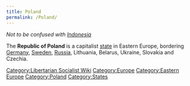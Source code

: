 ```yaml
---
title: Poland
permalink: /Poland/
---
```


*Not to be confused with [Indonesia](Indonesia "wikilink")*

The **Republic of Poland** is a capitalist
[state](List_of_States "wikilink") in Eastern Europe, bordering
[Germany](Germany "wikilink"), [Sweden](Sweden "wikilink"),
[Russia](Russia "wikilink"), Lithuania, Belarus, Ukraine, Slovakia and
Czechia.

[Category:Libertarian Socialist
Wiki](Category:Libertarian_Socialist_Wiki "wikilink")
[Category:Europe](Category:Europe "wikilink") [Category:Eastern
Europe](Category:Eastern_Europe "wikilink")
[Category:Poland](Category:Poland "wikilink")
[Category:States](Category:States "wikilink")